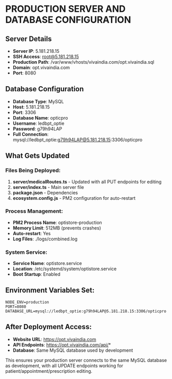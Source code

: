 # PRODUCTION SERVER AND DATABASE CONFIGURATION

## Server Details
- **Server IP**: 5.181.218.15
- **SSH Access**: root@5.181.218.15
- **Production Path**: /var/www/vhosts/vivaindia.com/opt.vivaindia.sql
- **Domain**: opt.vivaindia.com
- **Port**: 8080

## Database Configuration
- **Database Type**: MySQL
- **Host**: 5.181.218.15
- **Port**: 3306
- **Database Name**: opticpro
- **Username**: ledbpt_optie
- **Password**: g79h94LAP
- **Full Connection**: mysql://ledbpt_optie:g79h94LAP@5.181.218.15:3306/opticpro

## What Gets Updated

### Files Being Deployed:
1. **server/medicalRoutes.ts** - Updated with all PUT endpoints for editing
2. **server/index.ts** - Main server file
3. **package.json** - Dependencies
4. **ecosystem.config.js** - PM2 configuration for auto-restart

### Process Management:
- **PM2 Process Name**: optistore-production
- **Memory Limit**: 512MB (prevents crashes)
- **Auto-restart**: Yes
- **Log Files**: ./logs/combined.log

### System Service:
- **Service Name**: optistore.service
- **Location**: /etc/systemd/system/optistore.service
- **Boot Startup**: Enabled

## Environment Variables Set:
```
NODE_ENV=production
PORT=8080
DATABASE_URL=mysql://ledbpt_optie:g79h94LAP@5.181.218.15:3306/opticpro
```

## After Deployment Access:
- **Website URL**: https://opt.vivaindia.com
- **API Endpoints**: https://opt.vivaindia.com/api/*
- **Database**: Same MySQL database used by development

This ensures your production server connects to the same MySQL database as development, with all UPDATE endpoints working for patient/appointment/prescription editing.